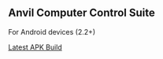 Anvil Computer Control Suite
----------------------------
For Android devices (2.2+) 

[Latest APK Build](http://hodgeproject.com/anvil/builds/AnvilCCS/)